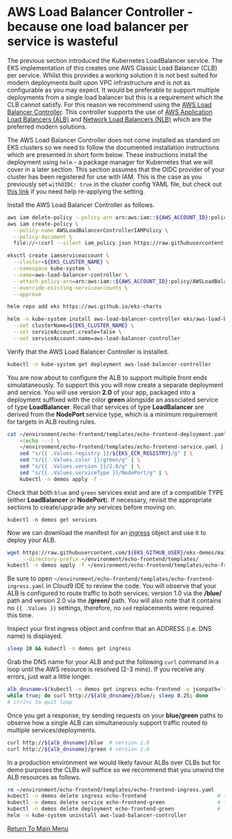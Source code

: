# AWS Load Balancer Controller - because one load balancer per service is wasteful

The previous section introduced the Kubernetes LoadBalancer service.
The EKS implementation of this creates one AWS Classic Load Balancer (CLB) per service.
Whilst this provides a working solution it is not best suited for modern deployments built upon VPC infrastructure and is not as configurable as you may expect.
It would be preferable to support multiple deployments from a single load balancer but this is a requirement which the CLB cannot satisfy.
For this reason we recommend using the [AWS Load Balancer Controller](https://docs.aws.amazon.com/eks/latest/userguide/aws-load-balancer-controller.html).
This controller supports the use of [AWS Application Load Balancers (ALB)](https://aws.amazon.com/elasticloadbalancing/application-load-balancer/) and [Network Load Balancers (NLB)](https://aws.amazon.com/elasticloadbalancing/network-load-balancer/) which are the preferred modern solutions.

The AWS Load Balancer Controller does not come installed as standard on EKS clusters so we need to follow the documented installation instructions which are presented in short form below.
These instructions install the deployment using `helm` - a package manager for Kubernetes that we will cover in a later section.
This section assumes that the OIDC provider of your cluster has been registered for use with IAM.
This is the case as you previously set `withOIDC: true` in the cluster config YAML file, but check out [this link](https://docs.aws.amazon.com/eks/latest/userguide/enable-iam-roles-for-service-accounts.html) if you need help re-applying the setting.

Install the AWS Load Balancer Controller as follows.
```bash
aws iam delete-policy --policy-arn arn:aws:iam::${AWS_ACCOUNT_ID}:policy/AWSLoadBalancerControllerIAMPolicy >/dev/null 2>&1
aws iam create-policy \
  --policy-name AWSLoadBalancerControllerIAMPolicy \
  --policy-document \
  file://<(curl --silent iam_policy.json https://raw.githubusercontent.com/kubernetes-sigs/aws-load-balancer-controller/v2.3.1/docs/install/iam_policy.json)

eksctl create iamserviceaccount \
  --cluster=${EKS_CLUSTER_NAME} \
  --namespace kube-system \
  --name=aws-load-balancer-controller \
  --attach-policy-arn=arn:aws:iam::${AWS_ACCOUNT_ID}:policy/AWSLoadBalancerControllerIAMPolicy \
  --override-existing-serviceaccounts \
  --approve

helm repo add eks https://aws.github.io/eks-charts

helm -n kube-system install aws-load-balancer-controller eks/aws-load-balancer-controller \
  --set clusterName=${EKS_CLUSTER_NAME} \
  --set serviceAccount.create=false \
  --set serviceAccount.name=aws-load-balancer-controller
```

Verify that the AWS Load Balancer Controller is installed.
```bash
kubectl -n kube-system get deployment aws-load-balancer-controller
```

You are now about to configure the ALB to support multiple front ends simulataneously.
To support this you will now create a separate deployment and service.
You will use version **2.0** of your app, packaged into a deployment suffixed with the color **green** alongside an associated service of type **LoadBalancer**.
Recall that services of type **LoadBalancer** are derived from the **NodePort** service type, which is a minimum requirement for targets in ALB routing rules.
```bash
cat ~/environment/echo-frontend/templates/echo-frontend-deployment.yaml \
    <(echo ---) \
    ~/environment/echo-frontend/templates/echo-frontend-service.yaml | \
    sed "s/{{ .Values.registry }}/${EKS_ECR_REGISTRY}/g" | \
    sed "s/{{ .Values.color }}/green/g" | \
    sed "s/{{ .Values.version }}/2.0/g" | \
    sed "s/{{ .Values.serviceType }}/NodePort/g" | \
    kubectl -n demos apply -f -
```

Check that both `blue` and `green` services exist and are of a compatible TYPE (either **LoadBalancer** or **NodePort**).
If necessary, revisit the appropriate sections to create/upgrade any services before moving on.
```
kubectl -n demos get services
```

Now we can download the manifest for an [ingress](https://kubernetes.io/docs/concepts/services-networking/ingress/) object and use it to deploy your ALB.
```bash
wget https://raw.githubusercontent.com/${EKS_GITHUB_USER}/eks-demos/main/echo-frontend/templates/echo-frontend-ingress.yaml \
     --directory-prefix ~/environment/echo-frontend/templates/
kubectl -n demos apply -f ~/environment/echo-frontend/templates/echo-frontend-ingress.yaml
```

Be sure to open `~/environment/echo-frontend/templates/echo-frontend-ingress.yaml` in Cloud9 IDE to review the code.
You will observe that your ALB is configured to route traffic to both services; version 1.0 via the **/blue/** path and version 2.0 via the **/green/** path.
You will also note that it contains no `{{ .Values }}` settings, therefore, no `sed` replacements were required this time. 

Inspect your first ingress object and confirm that an ADDRESS (i.e. DNS name) is displayed.
```bash
sleep 20 && kubectl -n demos get ingress
```

Grab the DNS name for your ALB and put the following `curl` command in a loop until the AWS resource is resolved (2-3 mins).
If you receive any errors, just wait a little longer.
```bash
alb_dnsname=$(kubectl -n demos get ingress echo-frontend -o jsonpath='{.status.loadBalancer.ingress[0].hostname}')
while true; do curl http://${alb_dnsname}/blue/; sleep 0.25; done
# ctrl+c to quit loop
```

Once you get a response, try sending requests on your **blue/green** paths to observe how a single ALB can simultaneously support traffic routed to multiple services/deployments.
```bash
curl http://${alb_dnsname}/blue  # version 1.0
curl http://${alb_dnsname}/green # version 2.0
```

In a production environment we would likely favour ALBs over CLBs but for demo purposes the CLBs will suffice so we recommend that you unwind the ALB resources as follows.
```bash
rm ~/environment/echo-frontend/templates/echo-frontend-ingress.yaml
kubectl -n demos delete ingress echo-frontend                       # this discards the ALB so be patient here
kubectl -n demos delete service echo-frontend-green                 # this discards the green service which is no longer required ...
kubectl -n demos delete deployment echo-frontend-green              # ... the green deployment is also not required
helm -n kube-system uninstall aws-load-balancer-controller
```

[Return To Main Menu](/README.md)
